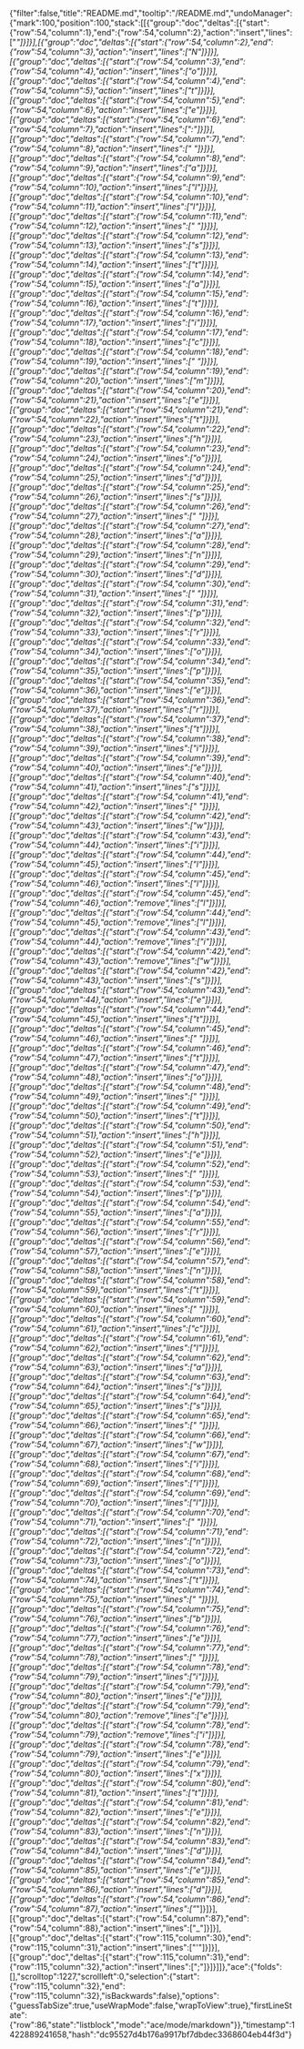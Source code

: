 {"filter":false,"title":"README.md","tooltip":"/README.md","undoManager":{"mark":100,"position":100,"stack":[[{"group":"doc","deltas":[{"start":{"row":54,"column":1},"end":{"row":54,"column":2},"action":"insert","lines":["_"]}]}],[{"group":"doc","deltas":[{"start":{"row":54,"column":2},"end":{"row":54,"column":3},"action":"insert","lines":["N"]}]}],[{"group":"doc","deltas":[{"start":{"row":54,"column":3},"end":{"row":54,"column":4},"action":"insert","lines":["o"]}]}],[{"group":"doc","deltas":[{"start":{"row":54,"column":4},"end":{"row":54,"column":5},"action":"insert","lines":["t"]}]}],[{"group":"doc","deltas":[{"start":{"row":54,"column":5},"end":{"row":54,"column":6},"action":"insert","lines":["e"]}]}],[{"group":"doc","deltas":[{"start":{"row":54,"column":6},"end":{"row":54,"column":7},"action":"insert","lines":[":"]}]}],[{"group":"doc","deltas":[{"start":{"row":54,"column":7},"end":{"row":54,"column":8},"action":"insert","lines":[" "]}]}],[{"group":"doc","deltas":[{"start":{"row":54,"column":8},"end":{"row":54,"column":9},"action":"insert","lines":["a"]}]}],[{"group":"doc","deltas":[{"start":{"row":54,"column":9},"end":{"row":54,"column":10},"action":"insert","lines":["l"]}]}],[{"group":"doc","deltas":[{"start":{"row":54,"column":10},"end":{"row":54,"column":11},"action":"insert","lines":["l"]}]}],[{"group":"doc","deltas":[{"start":{"row":54,"column":11},"end":{"row":54,"column":12},"action":"insert","lines":[" "]}]}],[{"group":"doc","deltas":[{"start":{"row":54,"column":12},"end":{"row":54,"column":13},"action":"insert","lines":["s"]}]}],[{"group":"doc","deltas":[{"start":{"row":54,"column":13},"end":{"row":54,"column":14},"action":"insert","lines":["t"]}]}],[{"group":"doc","deltas":[{"start":{"row":54,"column":14},"end":{"row":54,"column":15},"action":"insert","lines":["a"]}]}],[{"group":"doc","deltas":[{"start":{"row":54,"column":15},"end":{"row":54,"column":16},"action":"insert","lines":["t"]}]}],[{"group":"doc","deltas":[{"start":{"row":54,"column":16},"end":{"row":54,"column":17},"action":"insert","lines":["i"]}]}],[{"group":"doc","deltas":[{"start":{"row":54,"column":17},"end":{"row":54,"column":18},"action":"insert","lines":["c"]}]}],[{"group":"doc","deltas":[{"start":{"row":54,"column":18},"end":{"row":54,"column":19},"action":"insert","lines":[" "]}]}],[{"group":"doc","deltas":[{"start":{"row":54,"column":19},"end":{"row":54,"column":20},"action":"insert","lines":["m"]}]}],[{"group":"doc","deltas":[{"start":{"row":54,"column":20},"end":{"row":54,"column":21},"action":"insert","lines":["e"]}]}],[{"group":"doc","deltas":[{"start":{"row":54,"column":21},"end":{"row":54,"column":22},"action":"insert","lines":["t"]}]}],[{"group":"doc","deltas":[{"start":{"row":54,"column":22},"end":{"row":54,"column":23},"action":"insert","lines":["h"]}]}],[{"group":"doc","deltas":[{"start":{"row":54,"column":23},"end":{"row":54,"column":24},"action":"insert","lines":["o"]}]}],[{"group":"doc","deltas":[{"start":{"row":54,"column":24},"end":{"row":54,"column":25},"action":"insert","lines":["d"]}]}],[{"group":"doc","deltas":[{"start":{"row":54,"column":25},"end":{"row":54,"column":26},"action":"insert","lines":["s"]}]}],[{"group":"doc","deltas":[{"start":{"row":54,"column":26},"end":{"row":54,"column":27},"action":"insert","lines":[" "]}]}],[{"group":"doc","deltas":[{"start":{"row":54,"column":27},"end":{"row":54,"column":28},"action":"insert","lines":["a"]}]}],[{"group":"doc","deltas":[{"start":{"row":54,"column":28},"end":{"row":54,"column":29},"action":"insert","lines":["n"]}]}],[{"group":"doc","deltas":[{"start":{"row":54,"column":29},"end":{"row":54,"column":30},"action":"insert","lines":["d"]}]}],[{"group":"doc","deltas":[{"start":{"row":54,"column":30},"end":{"row":54,"column":31},"action":"insert","lines":[" "]}]}],[{"group":"doc","deltas":[{"start":{"row":54,"column":31},"end":{"row":54,"column":32},"action":"insert","lines":["p"]}]}],[{"group":"doc","deltas":[{"start":{"row":54,"column":32},"end":{"row":54,"column":33},"action":"insert","lines":["r"]}]}],[{"group":"doc","deltas":[{"start":{"row":54,"column":33},"end":{"row":54,"column":34},"action":"insert","lines":["o"]}]}],[{"group":"doc","deltas":[{"start":{"row":54,"column":34},"end":{"row":54,"column":35},"action":"insert","lines":["p"]}]}],[{"group":"doc","deltas":[{"start":{"row":54,"column":35},"end":{"row":54,"column":36},"action":"insert","lines":["e"]}]}],[{"group":"doc","deltas":[{"start":{"row":54,"column":36},"end":{"row":54,"column":37},"action":"insert","lines":["r"]}]}],[{"group":"doc","deltas":[{"start":{"row":54,"column":37},"end":{"row":54,"column":38},"action":"insert","lines":["t"]}]}],[{"group":"doc","deltas":[{"start":{"row":54,"column":38},"end":{"row":54,"column":39},"action":"insert","lines":["i"]}]}],[{"group":"doc","deltas":[{"start":{"row":54,"column":39},"end":{"row":54,"column":40},"action":"insert","lines":["e"]}]}],[{"group":"doc","deltas":[{"start":{"row":54,"column":40},"end":{"row":54,"column":41},"action":"insert","lines":["s"]}]}],[{"group":"doc","deltas":[{"start":{"row":54,"column":41},"end":{"row":54,"column":42},"action":"insert","lines":[" "]}]}],[{"group":"doc","deltas":[{"start":{"row":54,"column":42},"end":{"row":54,"column":43},"action":"insert","lines":["w"]}]}],[{"group":"doc","deltas":[{"start":{"row":54,"column":43},"end":{"row":54,"column":44},"action":"insert","lines":["i"]}]}],[{"group":"doc","deltas":[{"start":{"row":54,"column":44},"end":{"row":54,"column":45},"action":"insert","lines":["l"]}]}],[{"group":"doc","deltas":[{"start":{"row":54,"column":45},"end":{"row":54,"column":46},"action":"insert","lines":["l"]}]}],[{"group":"doc","deltas":[{"start":{"row":54,"column":45},"end":{"row":54,"column":46},"action":"remove","lines":["l"]}]}],[{"group":"doc","deltas":[{"start":{"row":54,"column":44},"end":{"row":54,"column":45},"action":"remove","lines":["l"]}]}],[{"group":"doc","deltas":[{"start":{"row":54,"column":43},"end":{"row":54,"column":44},"action":"remove","lines":["i"]}]}],[{"group":"doc","deltas":[{"start":{"row":54,"column":42},"end":{"row":54,"column":43},"action":"remove","lines":["w"]}]}],[{"group":"doc","deltas":[{"start":{"row":54,"column":42},"end":{"row":54,"column":43},"action":"insert","lines":["s"]}]}],[{"group":"doc","deltas":[{"start":{"row":54,"column":43},"end":{"row":54,"column":44},"action":"insert","lines":["e"]}]}],[{"group":"doc","deltas":[{"start":{"row":54,"column":44},"end":{"row":54,"column":45},"action":"insert","lines":["t"]}]}],[{"group":"doc","deltas":[{"start":{"row":54,"column":45},"end":{"row":54,"column":46},"action":"insert","lines":[" "]}]}],[{"group":"doc","deltas":[{"start":{"row":54,"column":46},"end":{"row":54,"column":47},"action":"insert","lines":["t"]}]}],[{"group":"doc","deltas":[{"start":{"row":54,"column":47},"end":{"row":54,"column":48},"action":"insert","lines":["o"]}]}],[{"group":"doc","deltas":[{"start":{"row":54,"column":48},"end":{"row":54,"column":49},"action":"insert","lines":[" "]}]}],[{"group":"doc","deltas":[{"start":{"row":54,"column":49},"end":{"row":54,"column":50},"action":"insert","lines":["t"]}]}],[{"group":"doc","deltas":[{"start":{"row":54,"column":50},"end":{"row":54,"column":51},"action":"insert","lines":["h"]}]}],[{"group":"doc","deltas":[{"start":{"row":54,"column":51},"end":{"row":54,"column":52},"action":"insert","lines":["e"]}]}],[{"group":"doc","deltas":[{"start":{"row":54,"column":52},"end":{"row":54,"column":53},"action":"insert","lines":[" "]}]}],[{"group":"doc","deltas":[{"start":{"row":54,"column":53},"end":{"row":54,"column":54},"action":"insert","lines":["p"]}]}],[{"group":"doc","deltas":[{"start":{"row":54,"column":54},"end":{"row":54,"column":55},"action":"insert","lines":["a"]}]}],[{"group":"doc","deltas":[{"start":{"row":54,"column":55},"end":{"row":54,"column":56},"action":"insert","lines":["r"]}]}],[{"group":"doc","deltas":[{"start":{"row":54,"column":56},"end":{"row":54,"column":57},"action":"insert","lines":["e"]}]}],[{"group":"doc","deltas":[{"start":{"row":54,"column":57},"end":{"row":54,"column":58},"action":"insert","lines":["n"]}]}],[{"group":"doc","deltas":[{"start":{"row":54,"column":58},"end":{"row":54,"column":59},"action":"insert","lines":["t"]}]}],[{"group":"doc","deltas":[{"start":{"row":54,"column":59},"end":{"row":54,"column":60},"action":"insert","lines":[" "]}]}],[{"group":"doc","deltas":[{"start":{"row":54,"column":60},"end":{"row":54,"column":61},"action":"insert","lines":["c"]}]}],[{"group":"doc","deltas":[{"start":{"row":54,"column":61},"end":{"row":54,"column":62},"action":"insert","lines":["l"]}]}],[{"group":"doc","deltas":[{"start":{"row":54,"column":62},"end":{"row":54,"column":63},"action":"insert","lines":["a"]}]}],[{"group":"doc","deltas":[{"start":{"row":54,"column":63},"end":{"row":54,"column":64},"action":"insert","lines":["s"]}]}],[{"group":"doc","deltas":[{"start":{"row":54,"column":64},"end":{"row":54,"column":65},"action":"insert","lines":["s"]}]}],[{"group":"doc","deltas":[{"start":{"row":54,"column":65},"end":{"row":54,"column":66},"action":"insert","lines":[" "]}]}],[{"group":"doc","deltas":[{"start":{"row":54,"column":66},"end":{"row":54,"column":67},"action":"insert","lines":["w"]}]}],[{"group":"doc","deltas":[{"start":{"row":54,"column":67},"end":{"row":54,"column":68},"action":"insert","lines":["i"]}]}],[{"group":"doc","deltas":[{"start":{"row":54,"column":68},"end":{"row":54,"column":69},"action":"insert","lines":["l"]}]}],[{"group":"doc","deltas":[{"start":{"row":54,"column":69},"end":{"row":54,"column":70},"action":"insert","lines":["l"]}]}],[{"group":"doc","deltas":[{"start":{"row":54,"column":70},"end":{"row":54,"column":71},"action":"insert","lines":[" "]}]}],[{"group":"doc","deltas":[{"start":{"row":54,"column":71},"end":{"row":54,"column":72},"action":"insert","lines":["n"]}]}],[{"group":"doc","deltas":[{"start":{"row":54,"column":72},"end":{"row":54,"column":73},"action":"insert","lines":["o"]}]}],[{"group":"doc","deltas":[{"start":{"row":54,"column":73},"end":{"row":54,"column":74},"action":"insert","lines":["t"]}]}],[{"group":"doc","deltas":[{"start":{"row":54,"column":74},"end":{"row":54,"column":75},"action":"insert","lines":[" "]}]}],[{"group":"doc","deltas":[{"start":{"row":54,"column":75},"end":{"row":54,"column":76},"action":"insert","lines":["b"]}]}],[{"group":"doc","deltas":[{"start":{"row":54,"column":76},"end":{"row":54,"column":77},"action":"insert","lines":["e"]}]}],[{"group":"doc","deltas":[{"start":{"row":54,"column":77},"end":{"row":54,"column":78},"action":"insert","lines":[" "]}]}],[{"group":"doc","deltas":[{"start":{"row":54,"column":78},"end":{"row":54,"column":79},"action":"insert","lines":["i"]}]}],[{"group":"doc","deltas":[{"start":{"row":54,"column":79},"end":{"row":54,"column":80},"action":"insert","lines":["e"]}]}],[{"group":"doc","deltas":[{"start":{"row":54,"column":79},"end":{"row":54,"column":80},"action":"remove","lines":["e"]}]}],[{"group":"doc","deltas":[{"start":{"row":54,"column":78},"end":{"row":54,"column":79},"action":"remove","lines":["i"]}]}],[{"group":"doc","deltas":[{"start":{"row":54,"column":78},"end":{"row":54,"column":79},"action":"insert","lines":["e"]}]}],[{"group":"doc","deltas":[{"start":{"row":54,"column":79},"end":{"row":54,"column":80},"action":"insert","lines":["x"]}]}],[{"group":"doc","deltas":[{"start":{"row":54,"column":80},"end":{"row":54,"column":81},"action":"insert","lines":["t"]}]}],[{"group":"doc","deltas":[{"start":{"row":54,"column":81},"end":{"row":54,"column":82},"action":"insert","lines":["e"]}]}],[{"group":"doc","deltas":[{"start":{"row":54,"column":82},"end":{"row":54,"column":83},"action":"insert","lines":["n"]}]}],[{"group":"doc","deltas":[{"start":{"row":54,"column":83},"end":{"row":54,"column":84},"action":"insert","lines":["d"]}]}],[{"group":"doc","deltas":[{"start":{"row":54,"column":84},"end":{"row":54,"column":85},"action":"insert","lines":["e"]}]}],[{"group":"doc","deltas":[{"start":{"row":54,"column":85},"end":{"row":54,"column":86},"action":"insert","lines":["d"]}]}],[{"group":"doc","deltas":[{"start":{"row":54,"column":86},"end":{"row":54,"column":87},"action":"insert","lines":["_"]}]}],[{"group":"doc","deltas":[{"start":{"row":54,"column":87},"end":{"row":54,"column":88},"action":"insert","lines":["_"]}]}],[{"group":"doc","deltas":[{"start":{"row":115,"column":30},"end":{"row":115,"column":31},"action":"insert","lines":["'"]}]}],[{"group":"doc","deltas":[{"start":{"row":115,"column":31},"end":{"row":115,"column":32},"action":"insert","lines":[";"]}]}]]},"ace":{"folds":[],"scrolltop":1227,"scrollleft":0,"selection":{"start":{"row":115,"column":32},"end":{"row":115,"column":32},"isBackwards":false},"options":{"guessTabSize":true,"useWrapMode":false,"wrapToView":true},"firstLineState":{"row":86,"state":"listblock","mode":"ace/mode/markdown"}},"timestamp":1422889241658,"hash":"dc95527d4b176a9917bf7dbdec3368604eb44f3d"}